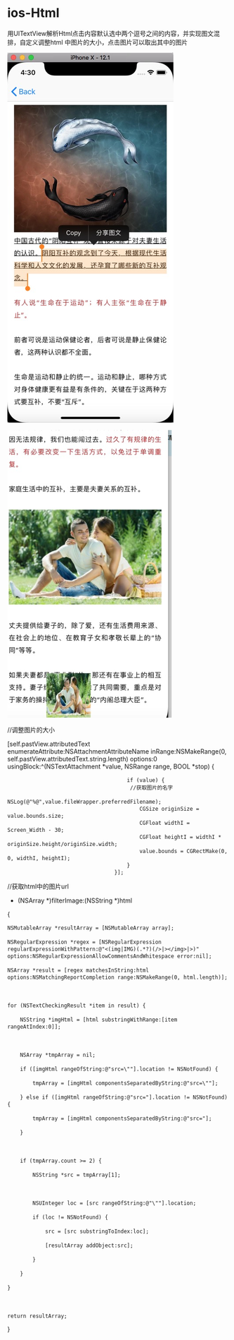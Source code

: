 # ios-Html
用UITextView解析Html点击内容默认选中两个逗号之间的内容，并实现图文混排，自定义调整html 中图片的大小，点击图片可以取出其中的图片


![效果图](https://github.com/1546461417/ios-Html/blob/master/效果图.jpg)

![点击解析出路的图片可以得到对应的图片](https://github.com/1546461417/ios-Html/blob/master/取出链接中的图片.jpg)



//调整图片的大小

 [self.pastView.attributedText enumerateAttribute:NSAttachmentAttributeName inRange:NSMakeRange(0, self.pastView.attributedText.string.length)
                                         options:0
                                      usingBlock:^(NSTextAttachment *value, NSRange range, BOOL *stop) {

                                          if (value) {
                                           //获取图片的名字
                                               NSLog(@"%@",value.fileWrapper.preferredFilename);
                                              CGSize originSize = value.bounds.size;
                                              CGFloat widthI = Screen_Width - 30;
                                              CGFloat heightI = widthI * originSize.height/originSize.width;
                                              value.bounds = CGRectMake(0, 0, widthI, heightI);
                                          }
                                      }];





//获取html中的图片url
- (NSArray *)filterImage:(NSString *)html

{
    
    NSMutableArray *resultArray = [NSMutableArray array];
    
    NSRegularExpression *regex = [NSRegularExpression regularExpressionWithPattern:@"<(img|IMG)(.*?)(/>|></img>|>)" options:NSRegularExpressionAllowCommentsAndWhitespace error:nil];
    
    NSArray *result = [regex matchesInString:html options:NSMatchingReportCompletion range:NSMakeRange(0, html.length)];
    
    
    
    for (NSTextCheckingResult *item in result) {
        
        NSString *imgHtml = [html substringWithRange:[item rangeAtIndex:0]];
        
        
        
        NSArray *tmpArray = nil;
        
        if ([imgHtml rangeOfString:@"src=\""].location != NSNotFound) {
            
            tmpArray = [imgHtml componentsSeparatedByString:@"src=\""];
            
        } else if ([imgHtml rangeOfString:@"src="].location != NSNotFound) {
            
            tmpArray = [imgHtml componentsSeparatedByString:@"src="];
            
        }
        
        
        
        if (tmpArray.count >= 2) {
            
            NSString *src = tmpArray[1];
            
            
            
            NSUInteger loc = [src rangeOfString:@"\""].location;
            
            if (loc != NSNotFound) {
                
                src = [src substringToIndex:loc];
                
                [resultArray addObject:src];
                
            }
            
        }
        
    }
    
    
    
    return resultArray;
    
}

